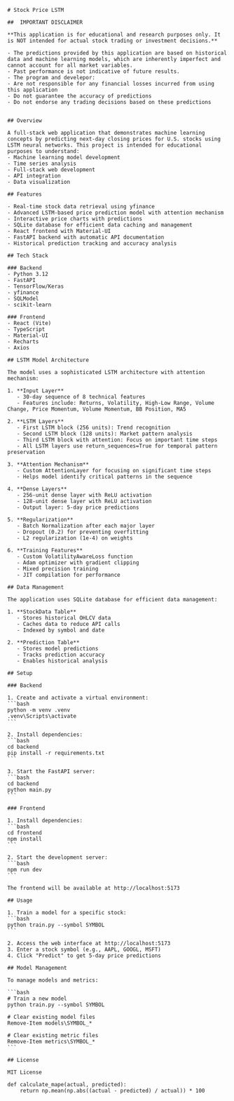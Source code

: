     # Stock Price LSTM 

    ##  IMPORTANT DISCLAIMER 

    **This application is for educational and research purposes only. It is NOT intended for actual stock trading or investment decisions.**

    - The predictions provided by this application are based on historical data and machine learning models, which are inherently imperfect and cannot account for all market variables.
    - Past performance is not indicative of future results.
    - The program and develepor:
    - Are not responsible for any financial losses incurred from using this application
    - Do not guarantee the accuracy of predictions
    - Do not endorse any trading decisions based on these predictions


    ## Overview

    A full-stack web application that demonstrates machine learning concepts by predicting next-day closing prices for U.S. stocks using LSTM neural networks. This project is intended for educational purposes to understand:
    - Machine learning model development
    - Time series analysis
    - Full-stack web development
    - API integration
    - Data visualization

    ## Features

    - Real-time stock data retrieval using yfinance
    - Advanced LSTM-based price prediction model with attention mechanism
    - Interactive price charts with predictions
    - SQLite database for efficient data caching and management
    - React frontend with Material-UI
    - FastAPI backend with automatic API documentation
    - Historical prediction tracking and accuracy analysis

    ## Tech Stack

    ### Backend
    - Python 3.12
    - FastAPI
    - TensorFlow/Keras
    - yfinance
    - SQLModel
    - scikit-learn

    ### Frontend
    - React (Vite)
    - TypeScript
    - Material-UI
    - Recharts
    - Axios

    ## LSTM Model Architecture

    The model uses a sophisticated LSTM architecture with attention mechanism:

    1. **Input Layer**
       - 30-day sequence of 8 technical features
       - Features include: Returns, Volatility, High-Low Range, Volume Change, Price Momentum, Volume Momentum, BB Position, MA5

    2. **LSTM Layers**
       - First LSTM block (256 units): Trend recognition
       - Second LSTM block (128 units): Market pattern analysis
       - Third LSTM block with attention: Focus on important time steps
       - All LSTM layers use return_sequences=True for temporal pattern preservation

    3. **Attention Mechanism**
       - Custom AttentionLayer for focusing on significant time steps
       - Helps model identify critical patterns in the sequence

    4. **Dense Layers**
       - 256-unit dense layer with ReLU activation
       - 128-unit dense layer with ReLU activation
       - Output layer: 5-day price predictions

    5. **Regularization**
       - Batch Normalization after each major layer
       - Dropout (0.2) for preventing overfitting
       - L2 regularization (1e-4) on weights

    6. **Training Features**
       - Custom VolatilityAwareLoss function
       - Adam optimizer with gradient clipping
       - Mixed precision training
       - JIT compilation for performance

    ## Data Management

    The application uses SQLite database for efficient data management:

    1. **StockData Table**
       - Stores historical OHLCV data
       - Caches data to reduce API calls
       - Indexed by symbol and date

    2. **Prediction Table**
       - Stores model predictions
       - Tracks prediction accuracy
       - Enables historical analysis

    ## Setup

    ### Backend

    1. Create and activate a virtual environment:
    ```bash
    python -m venv .venv
    .venv\Scripts\activate 
    ```

    2. Install dependencies:
    ```bash
    cd backend
    pip install -r requirements.txt
    ```

    3. Start the FastAPI server:
    ```bash
    cd backend
    python main.py
    ```

    ### Frontend

    1. Install dependencies:
    ```bash
    cd frontend
    npm install
    ```

    2. Start the development server:
    ```bash
    npm run dev
    ```

    The frontend will be available at http://localhost:5173

    ## Usage

    1. Train a model for a specific stock:
    ```bash
    python train.py --symbol SYMBOL
    ```

    2. Access the web interface at http://localhost:5173
    3. Enter a stock symbol (e.g., AAPL, GOOGL, MSFT)
    4. Click "Predict" to get 5-day price predictions

    ## Model Management

    To manage models and metrics:

    ```bash
    # Train a new model
    python train.py --symbol SYMBOL

    # Clear existing model files
    Remove-Item models\SYMBOL_*

    # Clear existing metric files
    Remove-Item metrics\SYMBOL_*
    ```

    ## License

    MIT License

    def calculate_mape(actual, predicted):
        return np.mean(np.abs((actual - predicted) / actual)) * 100     
